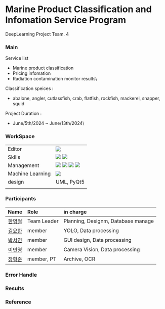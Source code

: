 # Marine Product Classification and Infomation Service Program
DeepLearning Project Team. 4

### Main
Service list
  - Marine product classification
  - Pricing infomation
  - Radiation contamination monitor results\

Classification speices :
  - abalone, angler, cutlassfish, crab, flatfish, rockfish, mackerel, snapper, squid

Project Duration :
  - June/5th/2024 ~ June/13th/2024\

### WorkSpace
|||
|:---|:---|
|Editor| <img src="https://img.shields.io/badge/Made%20for-VSCode-1f425f.svg">|
|Skills|<img src="https://img.shields.io/badge/python-3776AB?style=for-the-badge&logo=python&logoColor=white"> <img src="https://img.shields.io/badge/mysql-4479A1?style=for-the-badge&logo=mysql&logoColor=white">|
|Management|<img src="https://img.shields.io/badge/Jira-0052CC?style=for-the-badge&logo=Jira&logoColor=white"> <img src="https://img.shields.io/badge/confluence-%23172BF4.svg?style=for-the-badge&logo=confluence&logoColor=white"> <img src="https://img.shields.io/badge/git-F05032?style=for-the-badge&logo=git&logoColor=white"> <img src="https://img.shields.io/badge/github-181717?style=for-the-badge&logo=github&logoColor=white">|
|Machine Learning|<img src="https://img.shields.io/badge/TensorFlow-FF6F00?style=for-the-badge&logo=tensorflow&logoColor=white">|
|design|UML, PyQt5|
|||

### Participants
|Name|Role|in charge|
|:---:|:---|:---|
|[한영철](https://github.com/OProcessing)|Team Leader|Planning, Designm, Database manage|
|[김요한](https://github.com/yohankim0423)|member|YOLO, Data processing|
|[박서연](https://github.com/seoyean)|member|GUI design, Data processing|
|[이민영](https://github.com/whiteblue7)|member|Camera Vision, Data processing|
|[장형준](https://github.com/JangHyoengJun-0523)|member, PT|Archive, OCR|

### Error Handle


### Results


### Reference

